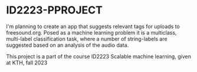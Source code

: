 # ID2223-PPROJECT
I'm planning to create an app that suggests relevant tags for uploads to freesound.org. Posed as a machine learning problem it is a multiclass, multi-label classification task, where a number of string-labels are suggested based on an analysis of the audio data.

This project is a part of the course ID2223 Scalable machine learning, given at KTH, fall 2023
